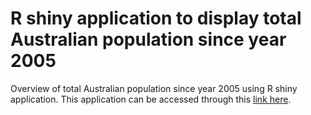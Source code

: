 # R shiny application to display total Australian population since year 2005
Overview of total Australian population since year 2005 using R shiny application. This application can be accessed through this [link here](https://chung-kok.shinyapps.io/australia_population/).
